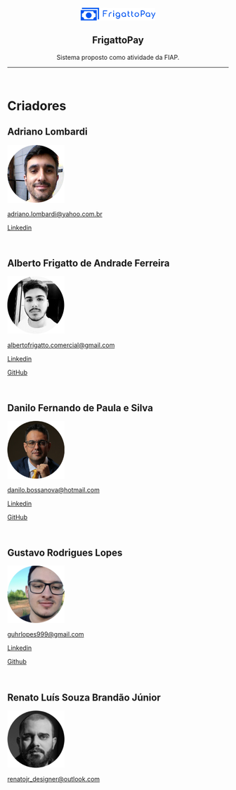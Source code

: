 <p align='center'>
<img
    src='./img/logo.png'
    width='170'
/>

<h2 align='center'>FrigattoPay</h2>

<p align='center'>Sistema proposto como atividade da FIAP.</p>

---

<br/>

# Criadores

## Adriano Lombardi

<img
    src='./img/adriano.png'
    width='130'
/>

adriano.lombardi@yahoo.com.br

[Linkedin](http://linkedin.com/in/adriano-lombardi-a21a3719)

<br/>

## Alberto Frigatto de Andrade Ferreira

<img
    src='./img/frigatto.png'
    width='130'
/>

albertofrigatto.comercial@gmail.com

[Linkedin](https://www.linkedin.com/in/alberto-frigatto-de-andrade-ferreira-a72022251/)

[GitHub](https://github.com/Alberto-Frigatto)

<br/>

## Danilo Fernando de Paula e Silva

<img
    src='./img/danilo.png'
    width='130'
/>

danilo.bossanova@hotmail.com

[Linkedin](https://www.linkedin.com/in/danilo-fernando-3a4a49212/)

[GitHub](https://github.com/danilobossanova)

<br/>

## Gustavo Rodrigues Lopes

<img
    src='./img/gustavo.png'
    width='130'
/>

guhrlopes999@gmail.com

[Linkedin](https://www.linkedin.com/in/gustavo-rodrigues-lopes-b41046213/)

[Github](https://github.com/guh99998)

<br/>

## Renato Luís Souza Brandão Júnior


<img
    src='./img/renato.png'
    width='130'
/>

renatojr_designer@outlook.com
